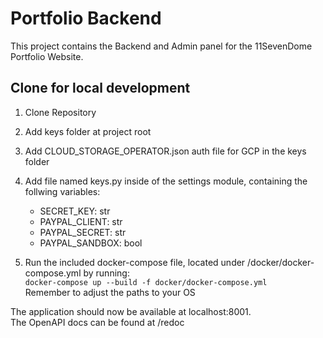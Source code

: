 # Portfolio Backend

This project contains the Backend and
Admin panel for the 11SevenDome Portfolio
Website.  

## Clone for local development

1. Clone Repository

2. Add keys folder at project root

3. Add CLOUD_STORAGE_OPERATOR.json auth
file for GCP in the keys folder

4. Add file named keys.py inside of the
settings module, containing the
follwing variables:
    - SECRET_KEY: str
    - PAYPAL_CLIENT: str
    - PAYPAL_SECRET: str
    - PAYPAL_SANDBOX: bool

5. Run the included docker-compose file,
located under /docker/docker-compose.yml
by running:  
``docker-compose up --build -f docker/docker-compose.yml``  
Remember to adjust the paths to your OS  

The application should now be available at
localhost:8001.  
The OpenAPI docs can be found at /redoc
